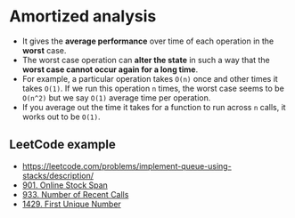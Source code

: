 # Amortized analysis

- It gives the **average performance** over time of each operation in the **worst** case.
- The worst case operation can **alter the state** in such a way that the **worst case cannot occur again for a long time**.
- For example, a particular operation takes `O(n)` once and other times it takes `O(1)`. If we run this operation `n` times, the 
worst case seems to be `O(n^2)` but we say `O(1)` average time per operation.
- If you average out the time it takes for a function to run across `n` calls, it works out to be `O(1)`.

## LeetCode example

- https://leetcode.com/problems/implement-queue-using-stacks/description/
- [901. Online Stock Span](https://leetcode.com/problems/online-stock-span/description/)
- [933. Number of Recent Calls](https://leetcode.com/problems/number-of-recent-calls/editorial/)
- [1429. First Unique Number](https://leetcode.com/problems/first-unique-number/description/)
